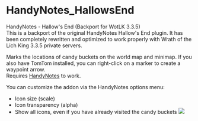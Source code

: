 # HandyNotes_HallowsEnd
HandyNotes - Hallow's End (Backport for WotLK 3.3.5)  
This is a backport of the original HandyNotes Hallow's End plugin.
It has been completely rewritten and optimized to work properly with Wrath of the Lich King 3.3.5 private servers.  

Marks the locations of candy buckets on the world map and minimap.
If you also have TomTom installed, you can right-click on a marker to create a waypoint arrow.  
Requires [HandyNotes](https://www.wowace.com/projects/handynotes/files/409743) to work.


You can customize the addon via the HandyNotes options menu:
- Icon size (scale)  
- Icon transparency (alpha)  
- Show all icons, even if you have already visited the candy buckets
![](https://i.ibb.co/TB8QRR99/HHHE.jpg)
